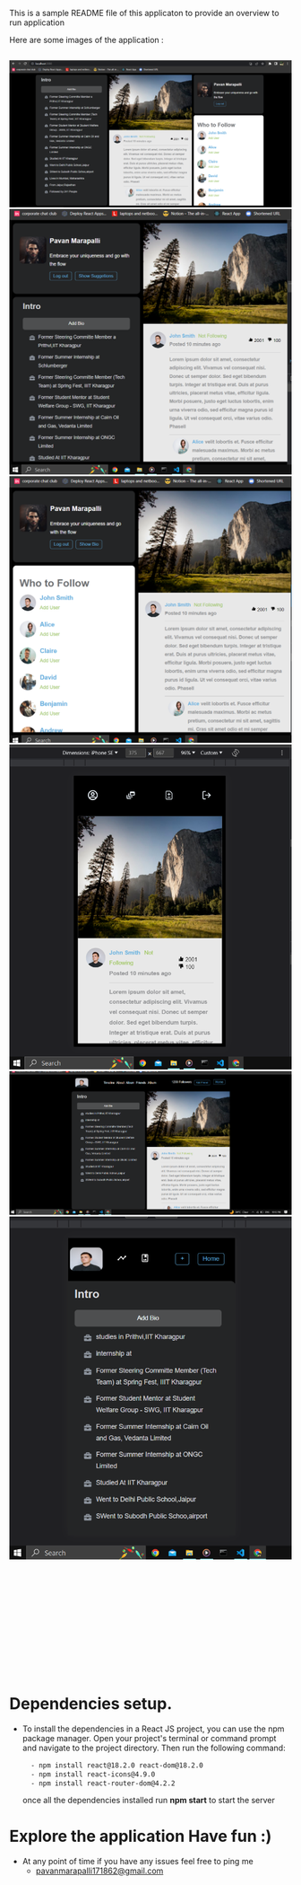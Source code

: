 This is a sample README file of this applicaton to provide an overview to run application

Here are some images of the application :

<div style="display: flex; flex-wrap: wrap; justify-content: center; gap: 20px;">

![Image 1](public/screen1.png)
![Image 2](public/screen2.png)
![Image 3](public/screen3.png)
![Image 4](public/screen4.png)
![Image 5](public/screen5.png)
![Image 6](public/screen6.png)

</div>

<br><br><br><br><br><br><br><br><br><br>

# Dependencies setup.

- To install the dependencies in a React JS project, you can use the npm package manager. Open your project's terminal or command prompt and navigate to the project directory. Then run the following command:

        - npm install react@18.2.0 react-dom@18.2.0
        - npm install react-icons@4.9.0
        - npm install react-router-dom@4.2.2

  once all the dependencies installed run **npm start** to start the server

# Explore the application Have fun :)

- At any point of time if you have any issues feel free to ping me
  - pavanmarapalli171862@gmail.com
